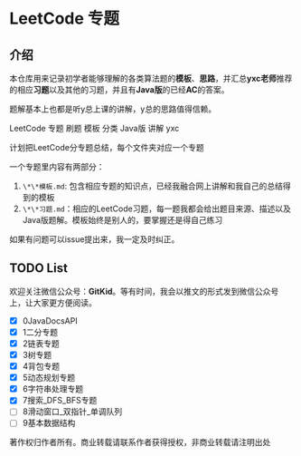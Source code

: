 # LeetCode 专题

## 介绍

本仓库用来记录初学者能够理解的各类算法题的**模板**、**思路**，并汇总**yxc老师**推荐的相应**习题**以及其他的习题，并且有**Java版**的已经**AC**的答案。

题解基本上也都是听y总上课的讲解，y总的思路值得信赖。

LeetCode 专题 刷题 模板 分类 Java版 讲解 yxc

计划把LeetCode分专题总结，每个文件夹对应一个专题

一个专题里内容有两部分：

1. `\*\*模板.md`: 包含相应专题的知识点，已经我融合网上讲解和我自己的总结得到的模板
2. `\*\*习题.md`：相应的LeetCode习题，每一题我都会给出题目来源、描述以及Java版题解。模板始终是别人的，要掌握还是得自己练习

如果有问题可以issue提出来，我一定及时纠正。

## TODO List

欢迎关注微信公众号：**GitKid**。等有时间，我会以推文的形式发到微信公众号上，让大家更方便阅读。

- [x] 0JavaDocsAPI
- [x] 1二分专题
- [x] 2链表专题
- [x] 3树专题
- [x] 4背包专题
- [x] 5动态规划专题
- [x] 6字符串处理专题
- [x] 7搜索_DFS_BFS专题
- [ ] 8滑动窗口_双指针_单调队列
- [ ] 9基本数据结构

著作权归作者所有。商业转载请联系作者获得授权，非商业转载请注明出处